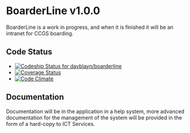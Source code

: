 # BoarderLine v1.0.0
BoarderLine is a work in progress, and when it is finished it will be an intranet for CCGS boarding.

## Code Status
* [![Codeship Status for davblayn/boarderline](https://www.codeship.io/projects/28314080-aa89-0130-9ede-16ab21bec7c0/status?branch=master)](https://www.codeship.io/projects/3833)
* [![Coverage Status](https://coveralls.io/repos/davblayn/boarderline/badge.png)](https://coveralls.io/r/davblayn/boarderline)
* [![Code Climate](https://codeclimate.com/github/davblayn/boarderline.png)](https://codeclimate.com/github/davblayn/boarderline)

## Documentation
Documentation will be in the application in a help system, more advanced documentation for the management of the system will be provided in the form of a hard-copy to ICT Services.